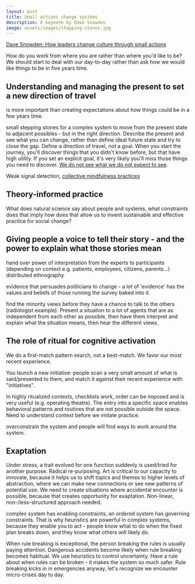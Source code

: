 ```yaml
---
layout: post
title: Small actions change systems
description: A keynote by Dave Snowden
image: assets/images/stepping-stones.jpg
---
```




<i class="fa-brands fa-youtube"></i> <a href="https://www.youtube.com/watch?v=MsLmjoAp_Dg">Dave Snowden: How leaders change culture through small actions</a>

How do you work from where you are rather than where you'd like to be?
We should start to deal with our day-to-day rather than ask how we would like things to be in five years time.

## Understanding and managing the present to set a new direction of travel
is more important than creating expectations about how things could be in a few years time.

small stepping stones for a complex system to move from the present state to adjacent possibles - but in the right direction.
Describe the present and see what you can change, rather than define ideal future state and try to close the gap. Define a direction of travel, not a goal.
When you start the journey, you'll discover things that you didn't know before, but that have high utility. If you set an explicit goal, it's very likely
you'll miss those things you need to discover. <i class="fa-solid fa-paperclip"></i> <a href="https://doi.org/10.1177/0956797613479386">We do not see what we do not expect to see</a>. 

Weak signal detection, <i class="fa-brands fa-youtube"></i> <a href="https://www.youtube.com/watch?v=dP-5USKyQ10">collective mindfulness practices</a>

## Theory-informed practice

What does natural science say about people and systems, what constraints does that imply how does that allow us to invent sustainable and effective practice
for social change?

## Giving people a voice to tell their story - and the power to explain what those stories mean

hand over power of interpretation from the experts to participants (depending on context e.g. patients, employees, citizens, parents...)
distributed ethnography

evidence that persuades politicians to change - a lot of 'evidence' has the values and beliefs of those running the survey baked into it.

find the minority views before they have a chance to talk to the others (radiologist example). Present a situation to a lot of agents that are
as independent from each other as possible, then have them interpret and explain what the situation means, then hear the different views.

## The role of ritual for cognitive activation

We do a first-match pattern search, not a best-match. We favor our most recent experience.

You launch a new initiative: people scan a very small amount of what is said/presented to them, and match it against their recent experience with "initiatives".

In highly ritualized contexts, checklists work, order can be imposed and is very useful (e.g. operating theatre). The entry into a specific space enables behavioral patterns
and routines that are not possible outside the space. Need to understand context before we imitate practice.

overconstrain the system and people will find ways to work around the system.

## Exaptation

Under stress, a trait evolved for one function suddenly is used/tried for another purpose. Radical re-purposing. Art is critical to our capacity to innovate,
because it helps us to shift topics and themes to higher levels of abstraction, where we can make new connections or see new patterns of potential use.
We need to create situations where accidental encounter is possible, because that creates opportunity for exaptation. Non-linear, non-/less-structured approach needed.

complex system has enabling constraints, an ordered system has governing constraints. 
That is why heuristics are powerful in complex systems, because they enable you to act - people know what to do when the fixed plan breaks down, and they know what others
will likely do.

When rule breaking is exceptional, the person breaking the rules is usually paying attention. Dangerous accidents become likely when rule breaking becomes habitual.
We use heuristics to control uncertainty. Have a rule about when rules can be broken - it makes the system so much safer. Rule breaking kicks in in emergencies anyway, 
let's recognize we encounter micro-crises day to day.
